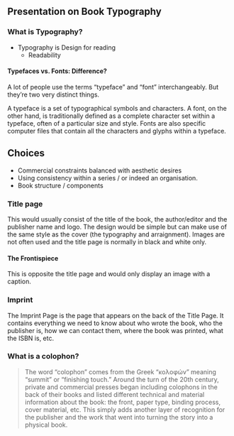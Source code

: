 ## Presentation on Book Typography

### What is Typography?

- Typography is Design for reading
	- Readability

#### Typefaces vs. Fonts: Difference?
A lot of people use the terms “typeface” and “font” interchangeably. But they’re two very distinct things. 

A typeface is a set of typographical symbols and characters.  A font, on the other hand, is traditionally defined as a complete character set within a typeface, often of a particular size and style. Fonts are also specific computer files that contain all the characters and glyphs within a typeface.

## Choices

- Commercial constraints balanced with aesthetic desires
- Using consistency within a series / or indeed an organisation.
- Book structure / components

### Title page
This would usually consist of the title of the book, the author/editor and the publisher name and logo. The design would be simple but can make use of the same style as the cover (the typography and arraignment). Images are not often used and the title page is normally in black and white only.

#### The Frontispiece
This is opposite the title page and would only display an image with a caption.

### Imprint
The Imprint Page is the page that appears on the back of the Title Page. It contains everything we need to know about who wrote the book, who the publisher is, how we can contact them, where the book was printed, what the ISBN is, etc.

### What is a colophon? 
> The word “colophon” comes from the Greek “κολοφών” meaning “summit” or “finishing touch.” Around the turn of the 20th century, private and commercial presses began including colophons in the back of their books and listed different technical and material information about the book: the front, paper type, binding process, cover material, etc. This simply adds another layer of recognition for the publisher and the work that went into turning the story into a physical book.



